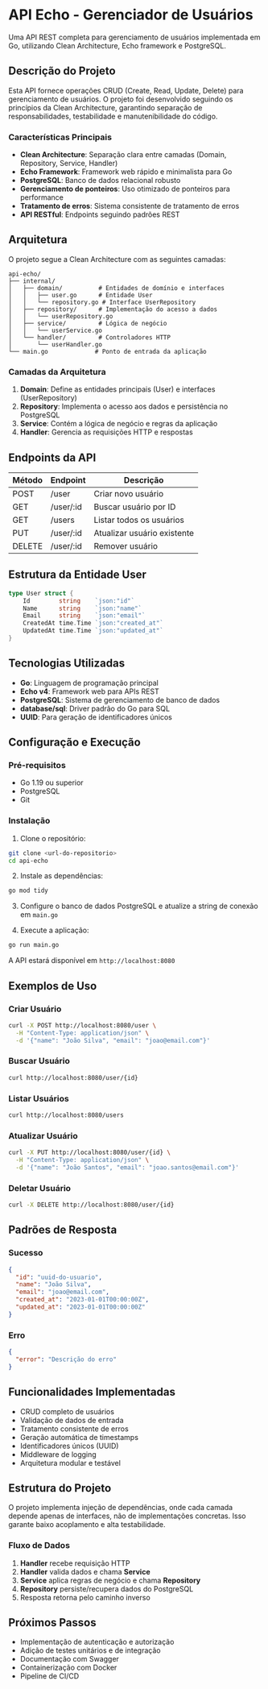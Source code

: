 # API Echo - Gerenciador de Usuários

Uma API REST completa para gerenciamento de usuários implementada em Go, utilizando Clean Architecture, Echo framework e PostgreSQL.

## Descrição do Projeto

Esta API fornece operações CRUD (Create, Read, Update, Delete) para gerenciamento de usuários. O projeto foi desenvolvido seguindo os princípios da Clean Architecture, garantindo separação de responsabilidades, testabilidade e manutenibilidade do código.

### Características Principais

- **Clean Architecture**: Separação clara entre camadas (Domain, Repository, Service, Handler)
- **Echo Framework**: Framework web rápido e minimalista para Go
- **PostgreSQL**: Banco de dados relacional robusto
- **Gerenciamento de ponteiros**: Uso otimizado de ponteiros para performance
- **Tratamento de erros**: Sistema consistente de tratamento de erros
- **API RESTful**: Endpoints seguindo padrões REST

## Arquitetura

O projeto segue a Clean Architecture com as seguintes camadas:

```
api-echo/
├── internal/
│   ├── domain/          # Entidades de domínio e interfaces
│   │   ├── user.go      # Entidade User
│   │   └── repository.go # Interface UserRepository
│   ├── repository/      # Implementação do acesso a dados
│   │   └── userRepository.go
│   ├── service/         # Lógica de negócio
│   │   └── userService.go
│   └── handler/         # Controladores HTTP
│       └── userHandler.go
└── main.go             # Ponto de entrada da aplicação
```

### Camadas da Arquitetura

1. **Domain**: Define as entidades principais (User) e interfaces (UserRepository)
2. **Repository**: Implementa o acesso aos dados e persistência no PostgreSQL
3. **Service**: Contém a lógica de negócio e regras da aplicação
4. **Handler**: Gerencia as requisições HTTP e respostas

## Endpoints da API

| Método | Endpoint     | Descrição                    |
|--------|--------------|------------------------------|
| POST   | /user        | Criar novo usuário           |
| GET    | /user/:id    | Buscar usuário por ID        |
| GET    | /users       | Listar todos os usuários     |
| PUT    | /user/:id    | Atualizar usuário existente  |
| DELETE | /user/:id    | Remover usuário              |

## Estrutura da Entidade User

```go
type User struct {
    Id        string    `json:"id"`
    Name      string    `json:"name"`
    Email     string    `json:"email"`
    CreatedAt time.Time `json:"created_at"`
    UpdatedAt time.Time `json:"updated_at"`
}
```

## Tecnologias Utilizadas

- **Go**: Linguagem de programação principal
- **Echo v4**: Framework web para APIs REST
- **PostgreSQL**: Sistema de gerenciamento de banco de dados
- **database/sql**: Driver padrão do Go para SQL
- **UUID**: Para geração de identificadores únicos

## Configuração e Execução

### Pré-requisitos

- Go 1.19 ou superior
- PostgreSQL
- Git

### Instalação

1. Clone o repositório:
```bash
git clone <url-do-repositorio>
cd api-echo
```

2. Instale as dependências:
```bash
go mod tidy
```

3. Configure o banco de dados PostgreSQL e atualize a string de conexão em `main.go`

4. Execute a aplicação:
```bash
go run main.go
```

A API estará disponível em `http://localhost:8080`

## Exemplos de Uso

### Criar Usuário
```bash
curl -X POST http://localhost:8080/user \
  -H "Content-Type: application/json" \
  -d '{"name": "João Silva", "email": "joao@email.com"}'
```

### Buscar Usuário
```bash
curl http://localhost:8080/user/{id}
```

### Listar Usuários
```bash
curl http://localhost:8080/users
```

### Atualizar Usuário
```bash
curl -X PUT http://localhost:8080/user/{id} \
  -H "Content-Type: application/json" \
  -d '{"name": "João Santos", "email": "joao.santos@email.com"}'
```

### Deletar Usuário
```bash
curl -X DELETE http://localhost:8080/user/{id}
```

## Padrões de Resposta

### Sucesso
```json
{
  "id": "uuid-do-usuario",
  "name": "João Silva",
  "email": "joao@email.com",
  "created_at": "2023-01-01T00:00:00Z",
  "updated_at": "2023-01-01T00:00:00Z"
}
```

### Erro
```json
{
  "error": "Descrição do erro"
}
```

## Funcionalidades Implementadas

- CRUD completo de usuários
- Validação de dados de entrada
- Tratamento consistente de erros
- Geração automática de timestamps
- Identificadores únicos (UUID)
- Middleware de logging
- Arquitetura modular e testável

## Estrutura do Projeto

O projeto implementa injeção de dependências, onde cada camada depende apenas de interfaces, não de implementações concretas. Isso garante baixo acoplamento e alta testabilidade.

### Fluxo de Dados

1. **Handler** recebe requisição HTTP
2. **Handler** valida dados e chama **Service**
3. **Service** aplica regras de negócio e chama **Repository**
4. **Repository** persiste/recupera dados do PostgreSQL
5. Resposta retorna pelo caminho inverso

## Próximos Passos

- Implementação de autenticação e autorização
- Adição de testes unitários e de integração
- Documentação com Swagger
- Containerização com Docker
- Pipeline de CI/CD